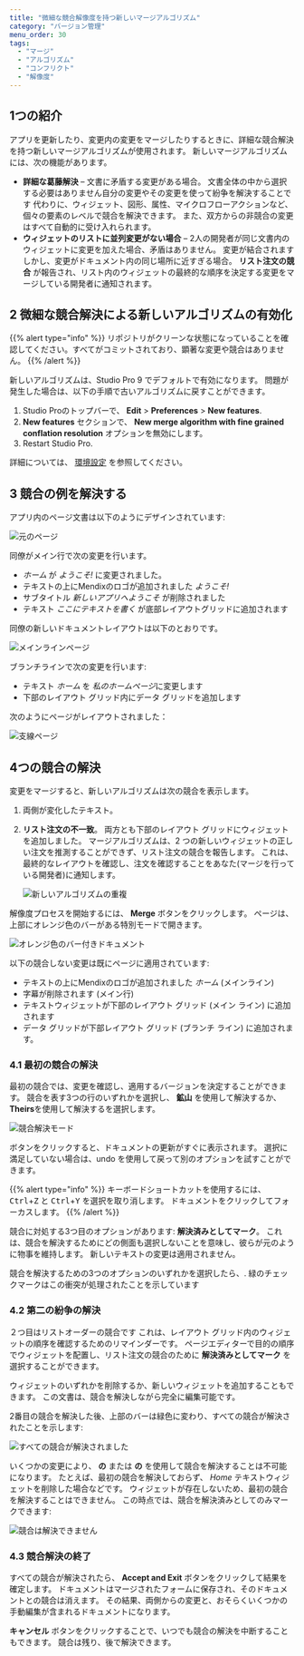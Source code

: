 ```yaml
---
title: "微細な競合解像度を持つ新しいマージアルゴリズム"
category: "バージョン管理"
menu_order: 30
tags:
  - "マージ"
  - "アルゴリズム"
  - "コンフリクト"
  - "解像度"
---
```


## 1つの紹介

アプリを更新したり、変更内の変更をマージしたりするときに、詳細な競合解決を持つ新しいマージアルゴリズムが使用されます。 新しいマージアルゴリズムには、次の機能があります。

* **詳細な葛藤解決** – 文書に矛盾する変更がある場合。 文書全体の中から選択する必要はありません自分の変更やその変更を使って紛争を解決することです 代わりに、ウィジェット、図形、属性、マイクロフローアクションなど、個々の要素のレベルで競合を解決できます。 また、双方からの非競合の変更はすべて自動的に受け入れられます。
* **ウィジェットのリストに並列変更がない場合** – 2人の開発者が同じ文書内のウィジェットに変更を加えた場合、矛盾はありません。 変更が結合されます しかし、変更がドキュメント内の同じ場所に近すぎる場合。 **リスト注文の競合** が報告され、リスト内のウィジェットの最終的な順序を決定する変更をマージしている開発者に通知されます。

## 2 微細な競合解決による新しいアルゴリズムの有効化

{{% alert type="info" %}}
リポジトリがクリーンな状態になっていることを確認してください。すべてがコミットされており、顕著な変更や競合はありません。
{{% /alert %}}

新しいアルゴリズムは、Studio Pro 9 でデフォルトで有効になります。 問題が発生した場合は、以下の手順で古いアルゴリズムに戻すことができます。

1. Studio Proのトップバーで、 **Edit** > **Preferences** > **New features**.
2. **New features** セクションで、 **New merge algorithm with fine grained conflation resolution** オプションを無効にします。
3. Restart Studio Pro.

詳細については、 [環境設定](preferences-dialog) を参照してください。

## 3 競合の例を解決する

アプリ内のページ文書は以下のようにデザインされています:

![元のページ](attachments/new-merge-algorithm/new-merge-algorithm-base-page.png)

同僚がメイン行で次の変更を行います。

* *ホーム* が *ようこそ!* に変更されました。
* テキストの上にMendixのロゴが追加されました *ようこそ!*
* サブタイトル *新しいアプリへようこそ* が削除されました
* テキスト *ここにテキストを書く* が底部レイアウトグリッドに追加されます

同僚の新しいドキュメントレイアウトは以下のとおりです。

![メインラインページ](attachments/new-merge-algorithm/new-merge-algorithm-main-page.png)

ブランチラインで次の変更を行います:

* テキスト *ホーム* を *私のホームページ*に変更します
* 下部のレイアウト グリッド内にデータ グリッドを追加します

次のようにページがレイアウトされました：

![支線ページ](attachments/new-merge-algorithm/new-merge-algorithm-branch-page.png)

## 4つの競合の解決

変更をマージすると、新しいアルゴリズムは次の競合を表示します。

1. 両側が変化したテキスト。
2.  **リスト注文の不一致**。 両方とも下部のレイアウト グリッドにウィジェットを追加しました。 マージアルゴリズムは、2 つの新しいウィジェットの正しい注文を推測することができず、リスト注文の競合を報告します。 これは、最終的なレイアウトを確認し、注文を確認することをあなた(マージを行っている開発者)に通知します。

    ![新しいアルゴリズムの重複](attachments/new-merge-algorithm/new-merge-algorithm-conflicts.png)

解像度プロセスを開始するには、 **Merge** ボタンをクリックします。 ページは、上部にオレンジ色のバーがある特別モードで開きます。

![オレンジ色のバー付きドキュメント](attachments/new-merge-algorithm/new-merge-algorithm-orange-tab.png)

以下の競合しない変更は既にページに適用されています:

* テキストの上にMendixのロゴが追加されました *ホーム* (メインライン)
* 字幕が削除されます (メイン行)
* テキストウィジェットが下部のレイアウト グリッド (メイン ライン) に追加されます
* データ グリッドが下部レイアウト グリッド (ブランチ ライン) に追加されます。

### 4.1 最初の競合の解決

最初の競合では、変更を確認し、適用するバージョンを決定することができます。 競合を表す3つの行のいずれかを選択し、 **鉱山** を使用して解決するか、 **Theirs**を使用して解決するを選択します。

![競合解決モード](attachments/new-merge-algorithm/new-merge-algorithm-resolve-mode.png)

ボタンをクリックすると、ドキュメントの更新がすぐに表示されます。 選択に満足していない場合は、undo を使用して戻って別のオプションを試すことができます。

{{% alert type="info" %}}
キーボードショートカットを使用するには、 <kbd>Ctrl</kbd>+<kbd>Z</kbd> と <kbd>Ctrl</kbd>+<kbd>Y</kbd> を選択を取り消します。 ドキュメントをクリックしてフォーカスします。
{{% /alert %}}

競合に対処する3つ目のオプションがあります: **解決済みとしてマーク**。 これは、競合を解決するためにどの側面も選択しないことを意味し、彼らが元のように物事を維持します。 新しいテキストの変更は適用されません。

競合を解決するための3つのオプションのいずれかを選択したら、. 緑のチェックマークはこの衝突が処理されたことを示しています

### 4.2 第二の紛争の解決

２つ目はリストオーダーの競合です これは、レイアウト グリッド内のウィジェットの順序を確認するためのリマインダーです。 ページエディターで目的の順序でウィジェットを配置し、リスト注文の競合のために **解決済みとしてマーク** を選択することができます。

ウィジェットのいずれかを削除するか、新しいウィジェットを追加することもできます。 この文書は、競合を解決しながら完全に編集可能です。

2番目の競合を解決した後、上部のバーは緑色に変わり、すべての競合が解決されたことを示します:

![すべての競合が解決されました](attachments/new-merge-algorithm/new-merge-algorithm-all-conflicts-resolved.PNG)

いくつかの変更により、 **の** または **の** を使用して競合を解決することは不可能になります。 たとえば、最初の競合を解決しておらず、 *Home* テキストウィジェットを削除した場合などです。 ウィジェットが存在しないため、最初の競合を解決することはできません。 この時点では、競合を解決済みとしてのみマークできます:

![競合は解決できません](attachments/new-merge-algorithm/new-merge-algorithm-cannot-resolve.PNG)

### 4.3 競合解決の終了

すべての競合が解決されたら、 **Accept and Exit** ボタンをクリックして結果を確定します。 ドキュメントはマージされたフォームに保存され、そのドキュメントとの競合は消えます。 その結果、両側からの変更と、おそらくいくつかの手動編集が含まれるドキュメントになります。

**キャンセル** ボタンをクリックすることで、いつでも競合の解決を中断することもできます。 競合は残り、後で解決できます。
